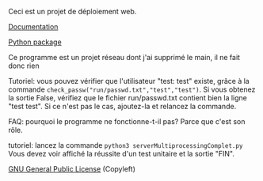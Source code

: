 Ceci est un projet de déploiement web.

[Documentation](http://projet-deploiement.readthedocs.io/)

[Python package](https://test.pypi.org/project/Projet-deploiement/)

Ce programme est un projet réseau dont j'ai supprimé le main, il ne fait donc rien

Tutoriel:
vous pouvez vérifier que l'utilisateur "test: test" existe, grâce à la commande `check_passw("run/passwd.txt","test","test")`.
Si vous obtenez la sortie False, vérifiez que le fichier run/passwd.txt contient bien la ligne "test    test". Si ce n'est pas le cas, ajoutez-la et relancez la commande.



FAQ: pourquoi le programme ne fonctionne-t-il pas?
Parce que c'est son rôle.

tutoriel:
lancez la commande `python3 serverMultiprocessingComplet.py`
Vous devez voir affiché la réussite d'un test unitaire et la sortie "FIN".



[GNU General Public License](LICENSE.md) (Copyleft)
